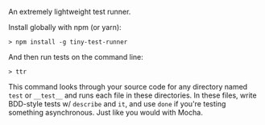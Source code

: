 An extremely lightweight test runner.

Install globally with npm (or yarn):

```console
> npm install -g tiny-test-runner
```

And then run tests on the command line:

```console
> ttr
```

This command looks through your source code for any directory named `test` or `__test__` and runs each file in these directories. In these files, write BDD-style tests w/ `describe` and `it`, and use `done` if you're testing something asynchronous. Just like you would with Mocha.
